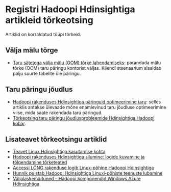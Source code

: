 <properties
    pageTitle="Hadoopi virnas Jälita tõrketeated | Microsoft Azure'i"
    description="Index, Hadoop virnas Jälita viga sõnumite Hdinsightiga. Loendi vt tõrkeotsinguteavet otsimine."
    keywords="virnas Jälita tõrketeated"
    services="hdinsight"
    documentationCenter="NA"
    authors="mumian"
    manager="jhubbard"
    editor="cgronlun"/>

<tags
    ms.service="hdinsight"
    ms.devlang="NA"
    ms.topic="article"
    ms.tgt_pltfrm="NA"
    ms.workload="big-data"
    ms.date="10/19/2016"
    ms.author="rashimg;jgao"/>

# <a name="index-of-hadoop-in-hdinsight-troubleshooting-articles"></a>Registri Hadoopi Hdinsightiga artikleid tõrkeotsing

Artiklid on korraldatud tüüpi tõrkeid.

## <a name="out-of-memory-error"></a>Välja mälu tõrge

* [Taru sätetega välja mälu (OOM) tõrke lahendamiseks](hdinsight-hadoop-hive-out-of-memory-error-oom.md): parandada mälu tõrke (OOM) taru päringu kontorist väljas. Kliendi stsenaarium sisaldab palju suurte tabelite üle päringu.

## <a name="hive-query-performance"></a>Taru päringu jõudlus

* [Hadoopi rakenduses Hdinsightiga päringuid optimeerimine taru](hdinsight-hadoop-optimize-hive-query.md): selles artiklis antakse ülevaade mõne enamlevinud taru jõudluse optimeerimine viise, mida saate rakendada taru päringud.
* [Tõrkeotsing taru päringu jõudlusprobleemide Hdinsightiga Hadoopi kobar](https://blogs.msdn.microsoft.com/bigdatasupport/2015/08/13/troubleshooting-hive-query-performance-in-hdinsight-hadoop-cluster/).

## <a name="more-troubleshooting-articles"></a>Lisateavet tõrkeotsingu artiklid

* [Teavet Linux Hdinsightiga kasutamise kohta](hdinsight-hadoop-linux-information.md)
* [Hadoopi rakenduses Hdinsightiga silumine: logide kuvamine ja tõlgendamine tõrketeated](hdinsight-debug-jobs.md)
* [Accessi LÕNG rakenduse logib Linux-põhine Hadoopi Hdinsightiga](hdinsight-hadoop-access-yarn-app-logs-linux.md)
* [Hunnik puistab Hadoopi Hdinsightiga Linuxi-põhiste teenuste lubamine](hdinsight-hadoop-collect-debug-heap-dump-linux.md)
* [Väljalaskemärkmed – Hadoopi komponendid Windows Azure Hdinsightiga](hdinsight-release-notes.md)
